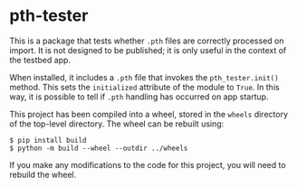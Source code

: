 # pth-tester

This is a package that tests whether `.pth` files are correctly processed on
import. It is not designed to be published; it is only useful in the context of
the testbed app.

When installed, it includes a `.pth` file that invokes the `pth_tester.init()` method.
This sets the `initialized` attribute of the module to `True`. In this way, it is
possible to tell if `.pth` handling has occurred on app startup.

This project has been compiled into a wheel, stored in the `wheels` directory
of the top-level directory. The wheel can be rebuilt using:

    $ pip install build
    $ python -m build --wheel --outdir ../wheels

If you make any modifications to the code for this project, you will need to
rebuild the wheel.

